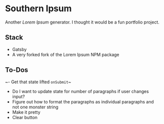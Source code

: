 # Southern Ipsum
Another _Lorem Ipsum_ generator. I thought it would be a fun portfolio project. 

## Stack
- Gatsby
- A very forked fork of the Lorem Ipsum NPM package

## To-Dos
~- Get that state lifted `onSubmit`~
- Do I want to update state for number of paragraphs if user changes input?
- Figure out how to format the paragraphs as individual paragraphs and not one monster string
- Make it pretty
- Clear button